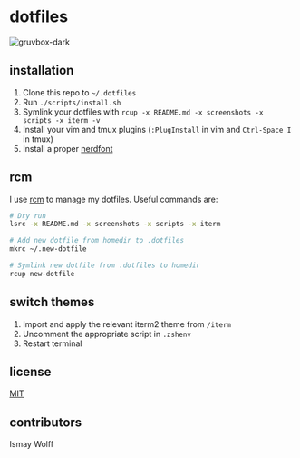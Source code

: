 # dotfiles

![gruvbox-dark](screenshots/screen-gruvbox-dark.png)

## installation

1. Clone this repo to `~/.dotfiles`
2. Run `./scripts/install.sh`
3. Symlink your dotfiles with `rcup -x README.md -x screenshots -x scripts -x iterm -v`
4. Install your vim and tmux plugins (`:PlugInstall` in vim and `Ctrl-Space I` in tmux)
5. Install a proper [nerdfont](http://nerdfonts.com/)

## rcm

I use [rcm](https://thoughtbot.github.io/rcm/rcm.7.html) to manage my dotfiles. Useful commands are:

```bash
# Dry run
lsrc -x README.md -x screenshots -x scripts -x iterm

# Add new dotfile from homedir to .dotfiles
mkrc ~/.new-dotfile

# Symlink new dotfile from .dotfiles to homedir
rcup new-dotfile
```

## switch themes

1. Import and apply the relevant iterm2 theme from `/iterm`
2. Uncomment the appropriate script in `.zshenv`
3. Restart terminal

## license

[MIT](http://ismay.mit-license.org/)

## contributors
Ismay Wolff
